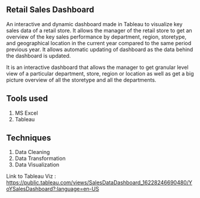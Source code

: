 ## Retail Sales Dashboard
An interactive and dynamic dashboard made in Tableau to visualize key sales data of a retail store. It allows the 
manager of the retail store to get an overview of the key sales performance by department, region, storetype, and 
geographical location in the current year compared to the same period previous year. It allows automatic updating 
of dashboard as the data behind the dashboard is updated.

It is an interactive dashboard that allows the manager to get granular level view of a particular department, store,
region or location as well as get a big picture overview of all the storetype and all the departments.

## Tools used
  1. MS Excel
  2. Tableau
  
## Techniques
  1. Data Cleaning
  2. Data Transformation
  3. Data Visualization
  
Link to Tableau Viz : https://public.tableau.com/views/SalesDataDashboard_16228246690480/YoYSalesDashboard?:language=en-US
